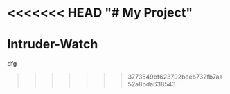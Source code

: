 <<<<<<< HEAD
"# My Project" 
=======
# Intruder-Watch

dfg
>>>>>>> 3773549bf623792beeb732fb7aa52a8bda638543
